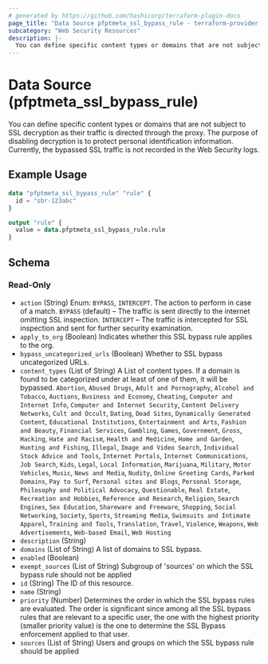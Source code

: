 ```yaml
---
# generated by https://github.com/hashicorp/terraform-plugin-docs
page_title: "Data Source pfptmeta_ssl_bypass_rule - terraform-provider-pfptmeta"
subcategory: "Web Security Resources"
description: |-
  You can define specific content types or domains that are not subject to SSL decryption as their traffic is directed through the proxy. The purpose of disabling decryption is to protect personal identification information. Currently, the bypassed SSL traffic is not recorded in the Web Security logs.
---
```


# Data Source (pfptmeta_ssl_bypass_rule)

You can define specific content types or domains that are not subject to SSL decryption as their traffic is directed through the proxy. The purpose of disabling decryption is to protect personal identification information. Currently, the bypassed SSL traffic is not recorded in the Web Security logs.

## Example Usage

```terraform
data "pfptmeta_ssl_bypass_rule" "rule" {
  id = "sbr-123abc"
}

output "rule" {
  value = data.pfptmeta_ssl_bypass_rule.rule
}
```

<!-- schema generated by tfplugindocs -->
## Schema

### Read-Only

- `action` (String) Enum: `BYPASS`, `INTERCEPT`.
The action to perform in case of a match.
`BYPASS` (default) – The traffic is sent directly to the internet omitting SSL inspection.
`INTERCEPT` – The traffic is intercepted for SSL inspection and sent for further security examination.
- `apply_to_org` (Boolean) Indicates whether this SSL bypass rule applies to the org.
- `bypass_uncategorized_urls` (Boolean) Whether to SSL bypass uncategorized URLs.
- `content_types` (List of String) A List of content types. If a domain is found to be categorized under at least of one of them, it will be bypassed. `Abortion`, `Abused Drugs`, `Adult and Pornography`, `Alcohol and Tobacco`, `Auctions`, `Business and Economy`, `Cheating`, `Computer and Internet Info`, `Computer and Internet Security`, `Content Delivery Networks`, `Cult and Occult`, `Dating`, `Dead Sites`, `Dynamically Generated Content`, `Educational Institutions`, `Entertainment and Arts`, `Fashion and Beauty`, `Financial Services`, `Gambling`, `Games`, `Government`, `Gross`, `Hacking`, `Hate and Racism`, `Health and Medicine`, `Home and Garden`, `Hunting and Fishing`, `Illegal`, `Image and Video Search`, `Individual Stock Advice and Tools`, `Internet Portals`, `Internet Communications`, `Job Search`, `Kids`, `Legal`, `Local Information`, `Marijuana`, `Military`, `Motor Vehicles`, `Music`, `News and Media`, `Nudity`, `Online Greeting Cards`, `Parked Domains`, `Pay to Surf`, `Personal sites and Blogs`, `Personal Storage`, `Philosophy and Political Advocacy`, `Questionable`, `Real Estate`, `Recreation and Hobbies`, `Reference and Research`, `Religion`, `Search Engines`, `Sex Education`, `Shareware and Freeware`, `Shopping`, `Social Networking`, `Society`, `Sports`, `Streaming Media`, `Swimsuits and Intimate Apparel`, `Training and Tools`, `Translation`, `Travel`, `Violence`, `Weapons`, `Web Advertisements`, `Web-based Email`, `Web Hosting`
- `description` (String)
- `domains` (List of String) A list of domains to SSL bypass.
- `enabled` (Boolean)
- `exempt_sources` (List of String) Subgroup of 'sources' on which the SSL bypass rule should not be applied
- `id` (String) The ID of this resource.
- `name` (String)
- `priority` (Number) Determines the order in which the SSL bypass rules are evaluated. The order is significant since among all the SSL bypass rules that are relevant to a specific user, the one with the highest priority (smaller priority value) is the one to determine the SSL Bypass enforcement applied to that user.
- `sources` (List of String) Users and groups on which the SSL bypass rule should be applied
